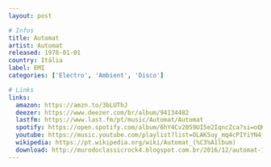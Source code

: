 ```yaml
---
layout: post

# Infos
title: Automat
artist: Automat
released: 1978-01-01
country: Itália
label: EMI
categories: ['Electro', 'Ambient', 'Disco']

# Links
links:
  amazon: https://amzn.to/3bLUThJ
  deezer: https://www.deezer.com/br/album/94134482
  lastfm: https://www.last.fm/pt/music/Automat/Automat
  spotify: https://open.spotify.com/album/6hY4Cv2059UI5e2IqncZca?si=oQKdn2foRvywNMvvLmo3pw
  youtube: https://music.youtube.com/playlist?list=OLAK5uy_mq4cPIYiYN4jZY9bGpRVi0Gw-GwiZIwLg
  wikipedia: https://pt.wikipedia.org/wiki/Automat_(%C3%A1lbum)
  download: http://murodoclassicrock4.blogspot.com.br/2016/12/automat-1978.html
---
```

